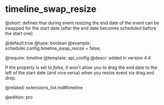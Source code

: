 timeline_swap_resize
=============

@short:
	defines that during event resizing the end date of the event can be swapped for the start date (after the end date becomes scheduled before the start one)
	
@default:true
@type: boolean
@example:
scheduler.config.timeline_swap_resize = false;

@require: timeline
@template:	api_config
@descr:
added in version 4.4

If the property is set to *false*, it won't allow you to drag the end date to the left of the start date (and vice versa) when you resize event via drag and drop.

@related:
extensions_list.md#timeline

@edition: pro